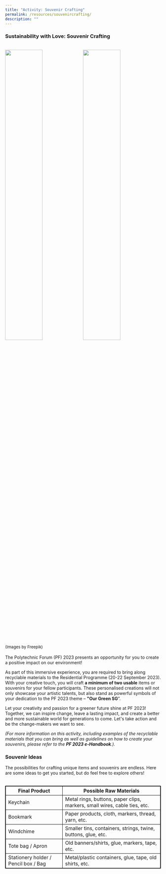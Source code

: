 ```yaml
---
title: "Activity: Souvenir Crafting"
permalink: /resources/souvenircrafting/
description: ""
---
```

### **Sustainability with Love: Souvenir Crafting**
<br>
<img style="float: left; width: 49%; margin-right: 1%; margin-bottom: 0.5em;" src="https://hosting.photobucket.com/images/i/tracyng81/Souvenir_Crafting.jpg?width=320&amp;height=320&amp;fit=bounds"><img style="float: left; width: 49%; margin-right: 1%; margin-bottom: 0.5em;" src="https://hosting.photobucket.com/images/i/tracyng81/reusable-eco-friendly-sustainable-food-packaging.jpg?width=320&amp;height=320&amp;fit=bounds"><font size="-1">(Images by Freepik)</font><br>
<br>
The Polytechnic Forum (PF) 2023 presents an opportunity for you to create a positive impact on our environment!

As part of this immersive experience, you are required to bring along recyclable materials to the Residential Programme (20-22 September 2023). With your creative touch, you will craft **a minimum of two usable** items or souvenirs for your fellow participants. These personalised creations will not only showcase your artistic talents, but also stand as powerful symbols of your dedication to the PF 2023 theme – **"Our Green SG**”.

Let your creativity and passion for a greener future shine at PF 2023! Together, we can inspire change, leave a lasting impact, and create a better and more sustainable world for generations to come. Let's take action and be the change-makers we want to see.

_(For more information on this activity, including examples of the recyclable materials that you can bring as well as guidelines on how to create your souvenirs, please refer to the **PF 2023 e-Handbook**.)._<br>

### **Souvenir Ideas**

The possibilities for crafting unique items and souvenirs are endless. Here are some ideas to get you started, but do feel free to explore others!
<br>
<br>
<style>
table, th, td {
  border:1px solid black;
}
</style>

<table style="width:100%">
  <tbody><tr>
    <th>Final Product</th>
    <th>Possible Raw Materials</th>
  </tr>
  <tr>
    <td>Keychain</td>
    <td>Metal rings, buttons, paper clips, markers, small wires, cable ties, etc.</td>
  </tr>
  <tr>
    <td>Bookmark</td>
    <td>Paper products, cloth, markers, thread, yarn, etc.</td>
  </tr>
		<tr>
    <td>Windchime</td>
    <td>Smaller tins, containers, strings, twine, buttons, glue, etc.</td>
  </tr>
  <tr>
		<td>Tote bag / Apron</td>
    <td>Old banners/shirts, glue, markers, tape, etc.</td>
  </tr>
		<tr>
			<td>Stationery holder / Pencil box / Bag</td>
			<td>Metal/plastic containers, glue, tape, old shirts, etc.</td>
  </tr>
		<tr>
</tr></tbody></table>